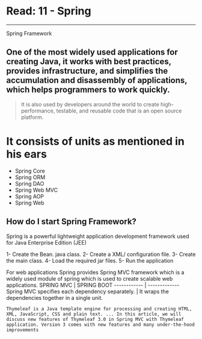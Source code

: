# Read: 11 - Spring
----------------------------------------------------------------------------------------------------------------------------

Spring Framework

## One of the most widely used applications for creating Java, it works with best practices, provides infrastructure, and simplifies the accumulation and disassembly of applications, which helps programmers to work quickly.

> It is also used by developers around the world to create high-performance, testable, and reusable code that is an open source platform.

# It consists of units as mentioned in his ears
- Spring Core
- Spring ORM
- Spring DAO
- Spring Web MVC
- Spring AOP
- Spring Web


## How do I start Spring Framework?

Spring is a powerful lightweight application development framework used for Java Enterprise Edition (JEE)

1- Create the Bean. java class.
2- Create a XML/ configuration file.
3- Create the main class.
4- Load the required jar files.
5- Run the application


For web applications Spring provides Spring MVC framework which is a widely used module of spring which is used to create scalable web applications.
SPRING MVC | SPRING BOOT
------------ | -------------
Spring MVC specifies each dependency separately. | It wraps the dependencies together in a single unit.


`Thymeleaf is a Java template engine for processing and creating HTML, XML, JavaScript, CSS and plain text. ... In this article, we will discuss new features of Thymeleaf 3.0 in Spring MVC with Thymeleaf application. Version 3 comes with new features and many under-the-hood improvements`




